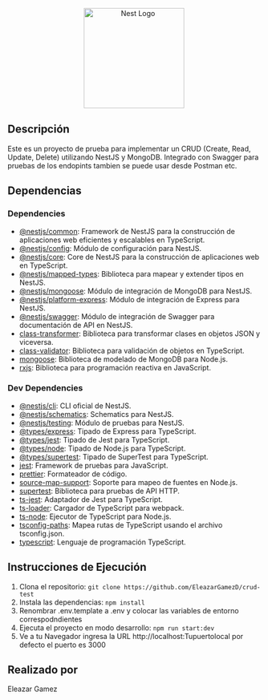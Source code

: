 <p align="center">
  <a href="http://nestjs.com/" target="blank"><img src="https://nestjs.com/img/logo-small.svg" width="200" alt="Nest Logo" /></a>
</p>


## Descripción
Este es un proyecto de prueba para implementar un CRUD (Create, Read, Update, Delete) utilizando NestJS y MongoDB.
Integrado con Swagger para  pruebas de los endopints tambien se puede usar desde Postman etc. 
## Dependencias

### Dependencies
- [@nestjs/common](https://www.npmjs.com/package/@nestjs/common): Framework de NestJS para la construcción de aplicaciones web eficientes y escalables en TypeScript.
- [@nestjs/config](https://www.npmjs.com/package/@nestjs/config): Módulo de configuración para NestJS.
- [@nestjs/core](https://www.npmjs.com/package/@nestjs/core): Core de NestJS para la construcción de aplicaciones web en TypeScript.
- [@nestjs/mapped-types](https://www.npmjs.com/package/@nestjs/mapped-types): Biblioteca para mapear y extender tipos en NestJS.
- [@nestjs/mongoose](https://www.npmjs.com/package/@nestjs/mongoose): Módulo de integración de MongoDB para NestJS.
- [@nestjs/platform-express](https://www.npmjs.com/package/@nestjs/platform-express): Módulo de integración de Express para NestJS.
- [@nestjs/swagger](https://www.npmjs.com/package/@nestjs/swagger): Módulo de integración de Swagger para documentación de API en NestJS.
- [class-transformer](https://www.npmjs.com/package/class-transformer): Biblioteca para transformar clases en objetos JSON y viceversa.
- [class-validator](https://www.npmjs.com/package/class-validator): Biblioteca para validación de objetos en TypeScript.
- [mongoose](https://www.npmjs.com/package/mongoose): Biblioteca de modelado de MongoDB para Node.js.
- [rxjs](https://www.npmjs.com/package/rxjs): Biblioteca para programación reactiva en JavaScript.

### Dev Dependencies
- [@nestjs/cli](https://www.npmjs.com/package/@nestjs/cli): CLI oficial de NestJS.
- [@nestjs/schematics](https://www.npmjs.com/package/@nestjs/schematics): Schematics para NestJS.
- [@nestjs/testing](https://www.npmjs.com/package/@nestjs/testing): Módulo de pruebas para NestJS.
- [@types/express](https://www.npmjs.com/package/@types/express): Tipado de Express para TypeScript.
- [@types/jest](https://www.npmjs.com/package/@types/jest): Tipado de Jest para TypeScript.
- [@types/node](https://www.npmjs.com/package/@types/node): Tipado de Node.js para TypeScript.
- [@types/supertest](https://www.npmjs.com/package/@types/supertest): Tipado de SuperTest para TypeScript.
- [jest](https://www.npmjs.com/package/jest): Framework de pruebas para JavaScript.
- [prettier](https://www.npmjs.com/package/prettier): Formateador de código.
- [source-map-support](https://www.npmjs.com/package/source-map-support): Soporte para mapeo de fuentes en Node.js.
- [supertest](https://www.npmjs.com/package/supertest): Biblioteca para pruebas de API HTTP.
- [ts-jest](https://www.npmjs.com/package/ts-jest): Adaptador de Jest para TypeScript.
- [ts-loader](https://www.npmjs.com/package/ts-loader): Cargador de TypeScript para webpack.
- [ts-node](https://www.npmjs.com/package/ts-node): Ejecutor de TypeScript para Node.js.
- [tsconfig-paths](https://www.npmjs.com/package/tsconfig-paths): Mapea rutas de TypeScript usando el archivo tsconfig.json.
- [typescript](https://www.npmjs.com/package/typescript): Lenguaje de programación TypeScript.

## Instrucciones de Ejecución

1. Clona el repositorio: `git clone https://github.com/EleazarGamezD/crud-test`
2. Instala las dependencias: `npm install`
3. Renombrar .env.template a .env y colocar las variables de entorno correspodndientes 
4. Ejecuta el proyecto en modo desarrollo: `npm run start:dev`
5. Ve a tu Navegador ingresa la URL http://localhost:Tupuertolocal por defecto el puerto es 3000

## Realizado por
Eleazar Gamez
